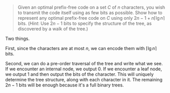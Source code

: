 > Given an optimal prefix-free code on a set $C$ of $n$ characters, you wish to
> transmit the code itself using as few bits as possible. Show how to represent
> any optimal prefix-free code on $C$ using only $2n - 1 + n \lceil \lg n
> \rceil$ bits. (_Hint_: Use $2n - 1$ bits to specify the structure of the tree,
> as discovered by a walk of the tree.)

Two things.

First, since the characters are at most $n$, we can encode them with $\lceil \lg
n \rceil$ bits.

Second, we can do a pre-order traversal of the tree and write what we see. If we
encounter an internal node, we output 0. If we encounter a leaf node, we output
1 and then output the bits of the character. This will uniquely determine the
tree structure, along with each character in it. The remaining $2n - 1$ bits
will be enough because it's a full binary trees.
